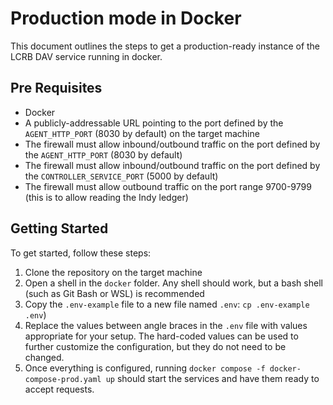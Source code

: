 # Production mode in Docker

This document outlines the steps to get a production-ready instance of the LCRB DAV service running in docker.

## Pre Requisites

- Docker
- A publicly-addressable URL pointing to the port defined by the `AGENT_HTTP_PORT` (8030 by default) on the target machine
- The firewall must allow inbound/outbound traffic on the port defined by the `AGENT_HTTP_PORT` (8030 by default)
- The firewall must allow inbound/outbound traffic on the port defined by the `CONTROLLER_SERVICE_PORT` (5000 by default)
- The firewall must allow outbound traffic on the port range 9700-9799 (this is to allow reading the Indy ledger)

## Getting Started

To get started, follow these steps:

1. Clone the repository on the target machine
2. Open a shell in the `docker` folder. Any shell should work, but a bash shell (such as Git Bash or WSL) is recommended
3. Copy the `.env-example` file to a new file named `.env`: `cp .env-example .env`)
4. Replace the values between angle braces in the `.env` file with values appropriate for your setup. The hard-coded values can be used to further customize the configuration, but they do not need to be changed.
5. Once everything is configured, running `docker compose -f docker-compose-prod.yaml up` should start the services and have them ready to accept requests.
